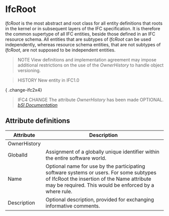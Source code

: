 IfcRoot
=======
_IfcRoot_ is the most abstract and root class for all entity definitions that
roots in the kernel or in subsequent layers of the IFC specification. It is
therefore the common supertype of all IFC entities, beside those defined in an
IFC resource schema. All entities that are subtypes of _IfcRoot_ can be used
independently, whereas resource schema entities, that are not subtypes of
_IfcRoot_, are not supposed to be independent entities.  
  
> NOTE  View definitions and implementation agreement may impose additional
> restrictions on the use of the _OwnerHistory_ to handle object versioning.  
  
> HISTORY  New entity in IFC1.0  
  
{ .change-ifc2x4}  
> IFC4 CHANGE  The attribute _OwnerHistory_ has been made OPTIONAL.  
[ _bSI
Documentation_](https://standards.buildingsmart.org/IFC/DEV/IFC4_2/FINAL/HTML/schema/ifckernel/lexical/ifcroot.htm)


Attribute definitions
---------------------
| Attribute    | Description                                                                                                                                                                                     |
|--------------|-------------------------------------------------------------------------------------------------------------------------------------------------------------------------------------------------|
| OwnerHistory |                                                                                                                                                                                                 |
| GlobalId     | Assignment of a globally unique identifier within the entire software world.                                                                                                                    |
| Name         | Optional name for use by the participating software systems or users. For some subtypes of IfcRoot the insertion of the Name attribute may be required. This would be enforced by a where rule. |
| Description  | Optional description, provided for exchanging informative comments.                                                                                                                             |


